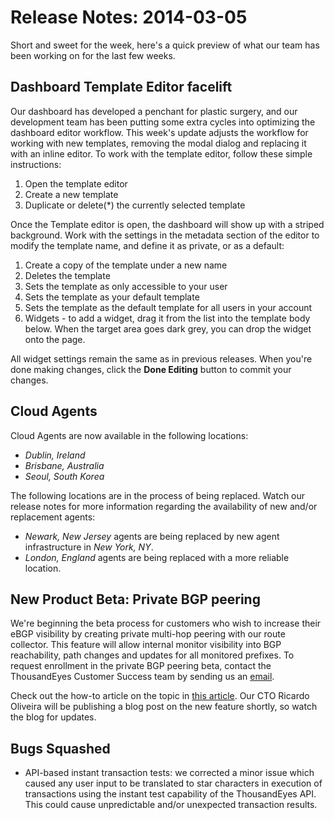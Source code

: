# Release Notes: 2014-03-05

Short and sweet for the week, here's a quick preview of what our team has been working on for the last few weeks.

## Dashboard Template Editor facelift

Our dashboard has developed a penchant for plastic surgery, and our development team has been putting some extra cycles into optimizing the dashboard editor workflow.  This week's update adjusts the workflow for working with new templates, removing the modal dialog and replacing it with an inline editor.  To work with the template editor, follow these simple instructions:

1. Open the template editor
2. Create a new template
3. Duplicate or delete\(\*\) the currently selected template

Once the Template editor is open, the dashboard will show up with a striped background.  Work with the settings in the metadata section of the editor to modify the template name, and define it as private, or as a default:

1. Create a copy of the template under a new name
2. Deletes the template
3. Sets the template as only accessible to your user
4. Sets the template as your default template
5. Sets the template as the default template for all users in your account
6. Widgets - to add a widget, drag it from the list into the template body below.  When the target area goes dark grey, you can drop the widget onto the page.

All widget settings remain the same as in previous releases.  When you're done making changes, click the **Done Editing** button to commit your changes.

## Cloud Agents

Cloud Agents are now available in the following locations:

* _Dublin, Ireland_
* _Brisbane, Australia_
* _Seoul, South Korea_

The following locations are in the process of being replaced.  Watch our release notes for more information regarding the availability of new and/or replacement agents:

* _Newark, New Jersey_ agents are being replaced by new agent infrastructure in _New York, NY_.  
* _London, England_ agents are being replaced with a more reliable location. 

## New Product Beta: Private BGP peering

We're beginning the beta process for customers who wish to increase their eBGP visibility by creating private multi-hop peering with our route collector. This feature will allow internal monitor visibility into BGP reachability, path changes and updates for all monitored prefixes.  To request enrollment in the private BGP peering beta, contact the ThousandEyes Customer Success team by sending us an [email](mailto:support@thousandeyes.com?subject=eBGP%20Peer%20Beta%20Request).

Check out the how-to article on the topic in [this article](https://success.thousandeyes.com/ViewArticle?articleIdParam=kA0E0000000CmmjKAC).  Our CTO Ricardo Oliveira will be publishing a blog post on the new feature shortly, so watch the blog for updates.

## Bugs Squashed

* API-based instant transaction tests: we corrected a minor issue which caused any user input to be translated to star characters in execution of transactions using the instant test capability of the ThousandEyes API.  This could cause unpredictable and/or unexpected transaction results.

